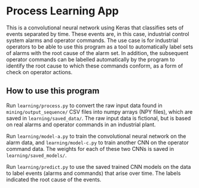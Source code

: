 # Process Learning App
This is a convolutional neural network using Keras that classifies sets of events separated by time. These events are, in this case, industrial control system alarms and operator commands. The use case is for industrial operators to be able to use this program as a tool to automatically label sets of alarms with the root cause of the alarm set. In addition, the subsequent operator commands can be labelled automatically by the program to identify the root cause to which these commands conform, as a form of check on operator actions.

## How to use this program
Run `learning/process.py` to convert the raw input data found in `mining/output_sequence/` CSV files into numpy arrays (NPY files), which are saved in `learning/saved_data/`. The raw input data is fictional, but is based on real alarms and operator commands in an industrial plant.

Run `learning/model-a.py` to train the convolutional neural network on the alarm data, and  `learning/model-c.py` to train another CNN on the operator command data. The weights for each of these two CNNs is saved in `learning/saved_models/`.

Run `learning/predict.py` to use the saved trained CNN models on the data to label events (alarms and commands) that arise over time. The labels indicated the root cause of the events.
